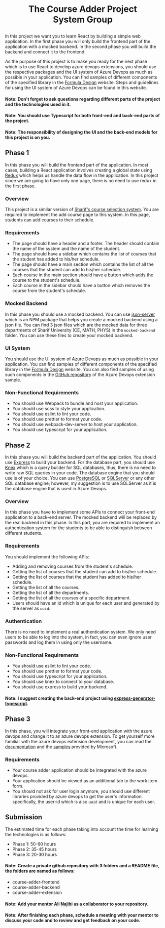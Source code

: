 # <h1 style="text-align: center;">The Course Adder Project <br/>System Group</p>

In this project we want you to learn React by building a simple web application.
In the first phase you will only build the frontend part of the application with a
mocked backend. In the second phase you will build the backend and connect it to the frontend.

As the purpose of this project is to make you ready for the next phase which is to
use React to develop azure devops extensions, you should use the respective packages and the UI system of
Azure Devops as much as possible in your application. You can find samples of different
components of the specified library in the [Formula Design](https://developer.microsoft.com/en-us/azure-devops/)
website.
Steps and guidelines for using the UI system of Azure Devops can be found in this website.

#### Note: Don't forget to ask questions regarding different parts of the project and the technologies used in it.

#### Note: You should use Typescript for both front-end and back-end parts of the project.

#### Note: The responsibility of designing the UI and the back-end models for this project is on you.


## Phase 1

In this phase you will build the frontend part of the application. In most cases, building a React application
involves creating a global state using [Redux](https://redux.js.org/) which helps us handle the data flow in
the application. In this project since we are going to have only one page, there is no need to use redux in the first
phase.

### Overview

This project is a similar version of [Sharif's course selection system](https://my.edu.sharif.edu). You are required to
implement the add course page to this system. In this page, students can add courses to their schedule.

### Requirements

- The page should have a header and a footer. The header should contain the name of the system and the name of the
  student.
- The page should have a sidebar which contains the list of courses that the student has added to his/her schedule.
- The page should have a main section which contains the list of all the courses that the student can add to his/her
  schedule.
- Each course in the main section should have a button which adds the course to the student's schedule.
- Each course in the sidebar should have a button which removes the course from the student's schedule.

### Mocked Backend

In this phase you should use a mocked backend. You can use
[json-server](https://github.com/typicode/json-server) which is an NPM package that helps you create a mocked backend
using a json file. You can find 3 json files which are the mocked data for three departments of Sharif University (CE,
MATH, PHYS)
in the `mocked-backend` folder. You can use these files to create your mocked backend.

### UI System

You should use the UI system of Azure Devops as much as possible in your application. You can find samples of different
components of the specified library in the [Formula Design](https://developer.microsoft.com/en-us/azure-devops/)
website.
You can also find samples of using such components in
the [GitHub repository](https://github.com/microsoft/azure-devops-extension-sample)
of the Azure Devops extension sample.

### Non-Functional Requirements

- You should use Webpack to bundle and host your application.
- You should use scss to style your application.
- You should use eslint to lint your code.
- You should use prettier to format your code.
- You should use webpack-dev-server to host your application.
- You should use typescript for your application.

## Phase 2

In this phase you will build the backend part of the application. You should use [Express](https://expressjs.com/)
to build your backend. For the database part, you should use [Knex](https://knexjs.org/) which is a query builder for
SQL databases, thus, there is no need to write raw SQL queries in your code. The database engine that
you should use is of your choice. You can use [PostgreSQL](https://www.postgresql.org/) or
[SQLServer](https://www.microsoft.com/en-us/sql-server/sql-server-2019) or any other SQL database engine; however,
my suggestion is to use SQLServer as it is the database engine that is used in Azure Devops.

### Overview

In this phase you have to implement some APIs to connect your front-end application to a back-end
server. The mocked backend will be replaced by the real backend in this phase. In this part,
you are required to implement an authentication system for the students to be able to distinguish
between different students.

### Requirements

You should implement the following APIs:

- Adding and removing courses from the student's schedule.
- Getting the list of courses that the student can add to his/her schedule.
- Getting the list of courses that the student has added to his/her schedule.
- Getting the list of all the courses.
- Getting the list of all the departments.
- Getting the list of all the courses of a specific department.
- Users should have an id which is unique for each user and generated by the server as `uuid`.

### Authentication

There is no need to implement a real authentication system. We only need users to be able to log into the system,
in fact, you can even ignore user passwords and log them in using only the username.

### Non-Functional Requirements

- You should use eslint to lint your code.
- You should use prettier to format your code.
- You should use typescript for your application.
- You should use knex to connect to your database.
- You should use express to build your backend.

#### Note: I suggest creating the back-end project using [express-generator-typescript](https://github.com/seanpmaxwell/express-generator-typescript).

## Phase 3

In this phase, you will integrate your front-end application with the azure devops and change it to an azure devops
extension.
To get yourself more familiar with the azure devops extension development, you can read
the [documentation](https://docs.microsoft.com/en-us/azure/devops/extend/overview?view=azure-devops)
and the [samples](https://github.com/microsoft/azure-devops-extension-sample) provided by Microsoft.

### Requirements

- Your course adder application should be integrated with the azure devops.
- Your application should be viewed as an additional tab to the work item form.
- You should not ask for user login anymore, you should use different libraries provided by azure devops to get the
  user's information.
  specifically, the user-id which is also `uuid` and is unique for each user.

## Submission

The estimated time for each phase taking into account the time for learning the technologies is as follows:

- Phase 1: 50-60 hours
- Phase 2: 35-45 hours
- Phase 3: 20-30 hours

#### Note: Create a private github repository with 3 folders and a README file, the folders are named as follows:

- course-adder-frontend
- course-adder-backend
- course-adder-extension

#### Note: Add your mentor [Ali Najibi](https://github.com/anajibi) as a collaborator to your repository.

#### Note: After finishing each phase, schedule a meeting with your mentor to discuss your code and to review and get feedback on your code.
